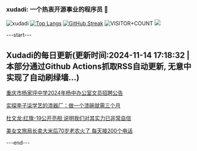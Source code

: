 ### xudadi: 一个热衷开源事业的程序员 👋

![xudadi](https://github-readme-stats-git-masterorgs-github-readme-stats-team.vercel.app/api?username=xudadi)
[![Top Langs](https://github-readme-stats.vercel.app/api/top-langs/?username=xudadi)](https://github.com/anuraghazra/github-readme-stats)
[![GitHub Streak](https://streak-stats.demolab.com?user=xudadi&locale=zh_Hans)](https://git.io/streak-stats)
![VISITOR+COUNT](https://komarev.com/ghpvc/?username=xudadi&label=VISITOR+COUNT)
![](https://raw.githubusercontent.com/xudadi/xudadi/main/assets/github-contribution-grid-snake.svg)


---start---

## Xudadi的每日更新(更新时间:2024-11-14 17:18:32 | 本部分通过Github Actions抓取RSS自动更新, 无意中实现了自动刷绿墙...)

[重庆市杨家坪中学2024年杨中办公室文员招聘公告](https://www.gongkaoleida.com/article/2194047)

[实探李子柒学艺的漆器厂：做一个漆碗就需三个月](https://m.163.com/news/article/JGTLACMK053469LG.html)

[杜文龙:红旗-19公开亮相 说明我们对其实力已非常自信](https://m.163.com/news/article/JGTNPFDB053469LG.html)

[美女文旅局长卖大米后70岁老农火了 每天接200个电话](https://m.163.com/news/article/JGUK975J0514D9AO.html)

---end---
